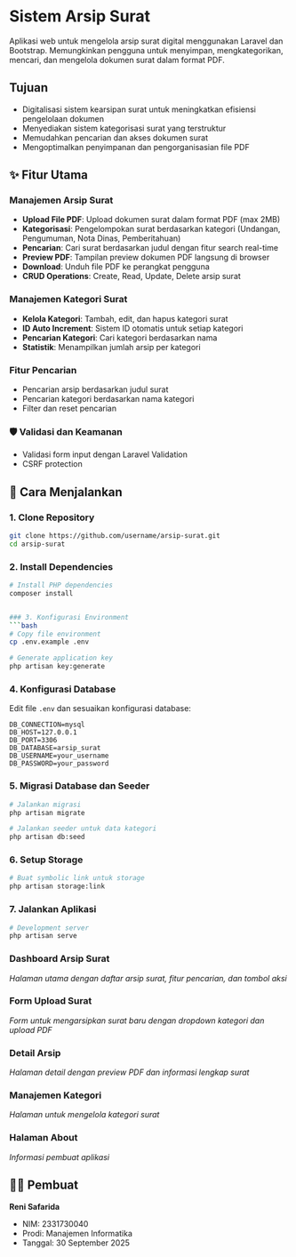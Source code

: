 # Sistem Arsip Surat

Aplikasi web untuk mengelola arsip surat digital menggunakan Laravel dan Bootstrap. Memungkinkan pengguna untuk menyimpan, mengkategorikan, mencari, dan mengelola dokumen surat dalam format PDF.

## Tujuan

- Digitalisasi sistem kearsipan surat untuk meningkatkan efisiensi pengelolaan dokumen
- Menyediakan sistem kategorisasi surat yang terstruktur
- Memudahkan pencarian dan akses dokumen surat
- Mengoptimalkan penyimpanan dan pengorganisasian file PDF

## ✨ Fitur Utama

### Manajemen Arsip Surat
- **Upload File PDF**: Upload dokumen surat dalam format PDF (max 2MB)
- **Kategorisasi**: Pengelompokan surat berdasarkan kategori (Undangan, Pengumuman, Nota Dinas, Pemberitahuan)
- **Pencarian**: Cari surat berdasarkan judul dengan fitur search real-time
- **Preview PDF**: Tampilan preview dokumen PDF langsung di browser
- **Download**: Unduh file PDF ke perangkat pengguna
- **CRUD Operations**: Create, Read, Update, Delete arsip surat

###  Manajemen Kategori Surat
- **Kelola Kategori**: Tambah, edit, dan hapus kategori surat
- **ID Auto Increment**: Sistem ID otomatis untuk setiap kategori
- **Pencarian Kategori**: Cari kategori berdasarkan nama
- **Statistik**: Menampilkan jumlah arsip per kategori

###  Fitur Pencarian
- Pencarian arsip berdasarkan judul surat
- Pencarian kategori berdasarkan nama kategori
- Filter dan reset pencarian

### 🛡️ Validasi dan Keamanan
- Validasi form input dengan Laravel Validation
- CSRF protection

## 🚀 Cara Menjalankan

### 1. Clone Repository
```bash
git clone https://github.com/username/arsip-surat.git
cd arsip-surat
```

### 2. Install Dependencies
```bash
# Install PHP dependencies
composer install


### 3. Konfigurasi Environment
```bash
# Copy file environment
cp .env.example .env

# Generate application key
php artisan key:generate
```

### 4. Konfigurasi Database
Edit file `.env` dan sesuaikan konfigurasi database:
```env
DB_CONNECTION=mysql
DB_HOST=127.0.0.1
DB_PORT=3306
DB_DATABASE=arsip_surat
DB_USERNAME=your_username
DB_PASSWORD=your_password
```

### 5. Migrasi Database dan Seeder
```bash
# Jalankan migrasi
php artisan migrate

# Jalankan seeder untuk data kategori
php artisan db:seed
```

### 6. Setup Storage
```bash
# Buat symbolic link untuk storage
php artisan storage:link
```

### 7. Jalankan Aplikasi
```bash
# Development server
php artisan serve
```

### Dashboard Arsip Surat
*Halaman utama dengan daftar arsip surat, fitur pencarian, dan tombol aksi*

### Form Upload Surat
*Form untuk mengarsipkan surat baru dengan dropdown kategori dan upload PDF*

### Detail Arsip
*Halaman detail dengan preview PDF dan informasi lengkap surat*

### Manajemen Kategori
*Halaman untuk mengelola kategori surat*

### Halaman About
*Informasi pembuat aplikasi*

## 👨‍💻 Pembuat

**Reni Safarida**
- NIM: 2331730040
- Prodi: Manajemen Informatika
- Tanggal: 30 September 2025
